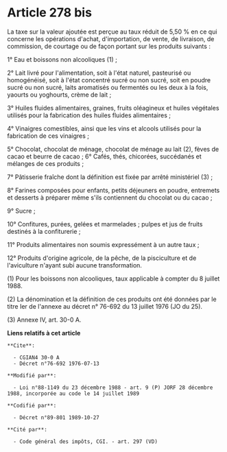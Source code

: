 # Article 278 bis

La taxe sur la valeur ajoutée est perçue au taux réduit de 5,50 % en ce qui concerne les opérations d'achat, d'importation,
de vente, de livraison, de commission, de courtage ou de façon portant sur les produits suivants :

1° Eau et boissons non alcooliques (1) ;

2° Lait livré pour l'alimentation, soit à l'état naturel, pasteurisé ou homogénéisé, soit à l'état concentré sucré ou non
sucré, soit en poudre sucré ou non sucré, laits aromatisés ou fermentés ou les deux à la fois, yaourts ou yoghourts, crème de
lait ;

3° Huiles fluides alimentaires, graines, fruits oléagineux et huiles végétales utilisés pour la fabrication des huiles
fluides alimentaires ;

4° Vinaigres comestibles, ainsi que les vins et alcools utilisés pour la fabrication de ces vinaigres ;

5° Chocolat, chocolat de ménage, chocolat de ménage au lait (2), fèves de cacao et beurre de cacao ;    6° Cafés, thés,
chicorées, succédanés et mélanges de ces produits ;

7° Pâtisserie fraîche dont la définition est fixée par arrêté ministériel (3) ;

8° Farines composées pour enfants, petits déjeuners en poudre, entremets et desserts à préparer même s'ils contiennent du
chocolat ou du cacao ;

9° Sucre ;

10° Confitures, purées, gelées et marmelades ; pulpes et jus de fruits destinés à la confiturerie ;

11° Produits alimentaires non soumis expressément à un autre taux ;

12° Produits d'origine agricole, de la pêche, de la pisciculture et de l'aviculture n'ayant subi aucune transformation.

(1) Pour les boissons non alcooliques, taux applicable à  compter du 8 juillet 1988.

(2) La dénomination et la définition de ces produits ont été données par le titre Ier de l'annexe au décret n° 76-692 du 13
juillet 1976 (JO du 25).

(3) Annexe IV, art. 30-0 A.

**Liens relatifs à cet article**

	**Cite**:

	  - CGIAN4 30-0 A
	  - Décret n°76-692 1976-07-13

	**Modifié par**:

	  - Loi n°88-1149 du 23 décembre 1988 - art. 9 (P) JORF 28 décembre 1988, incorporée au code le 14 juillet 1989

	**Codifié par**:

	  - Décret n°89-801 1989-10-27

	**Cité par**:

	  - Code général des impôts, CGI. - art. 297 (VD)
